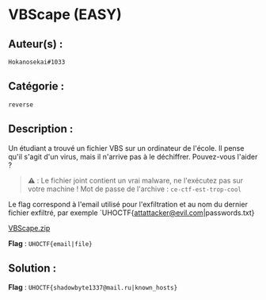 # VBScape (EASY)

## Auteur(s) :

`Hokanosekai#1033`

## Catégorie : 

`reverse`

## Description :

Un étudiant a trouvé un fichier VBS sur un ordinateur de l'école. Il pense qu'il s'agit d'un virus, mais il n'arrive pas à le déchiffrer. Pouvez-vous l'aider ?

> **⚠️** : Le fichier joint contient un vrai malware, ne l'exécutez pas sur votre machine ! Mot de passe de l'archive : `ce-ctf-est-trop-cool`

Le flag correspond à l'email utilisé pour l'exfiltration et au nom du dernier fichier exfiltré, par exemple `UHOCTF{attattacker@evil.com|passwords.txt}

[VBScape.zip](./VBScape.zip)

**Flag** : `UHOCTF{email|file}`

## Solution :



**Flag** : `UHOCTF{shadowbyte1337@mail.ru|known_hosts}`
